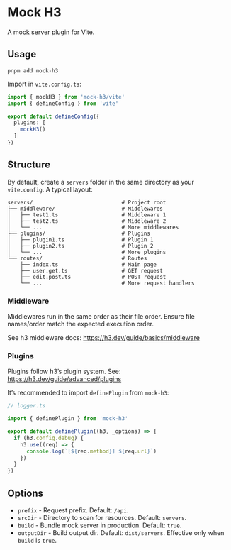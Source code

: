 # Mock H3

A mock server plugin for Vite.

## Usage

```shell
pnpm add mock-h3
```

Import in `vite.config.ts`:

```ts
import { mockH3 } from 'mock-h3/vite'
import { defineConfig } from 'vite'

export default defineConfig({
  plugins: [
    mockH3()
  ]
})
```

## Structure

By default, create a `servers` folder in the same directory as your `vite.config`. A typical layout:

```
servers/                            # Project root
├── middleware/                     # Middlewares
│   ├── test1.ts                    # Middleware 1
│   ├── test2.ts                    # Middleware 2
│   └── ...                         # More middlewares
├── plugins/                        # Plugins
│   ├── plugin1.ts                  # Plugin 1
│   ├── plugin2.ts                  # Plugin 2
│   └── ...                         # More plugins
└── routes/                         # Routes
    ├── index.ts                    # Main page
    ├── user.get.ts                 # GET request
    ├── edit.post.ts                # POST request
    └── ...                         # More request handlers
```

### Middleware

Middlewares run in the same order as their file order. Ensure file names/order match the expected execution order.

See h3 middleware docs: https://h3.dev/guide/basics/middleware

### Plugins

Plugins follow h3’s plugin system. See: https://h3.dev/guide/advanced/plugins

It’s recommended to import `definePlugin` from `mock-h3`:

```ts
// logger.ts

import { definePlugin } from 'mock-h3'

export default definePlugin((h3, _options) => {
  if (h3.config.debug) {
    h3.use((req) => {
      console.log(`[${req.method}] ${req.url}`)
    })
  }
})
```

## Options

- `prefix` - Request prefix. Default: `/api`.
- `srcDir` - Directory to scan for resources. Default: `servers`.
- `build` - Bundle mock server in production. Default: `true`.
- `outputDir` - Build output dir. Default: `dist/servers`. Effective only when `build` is `true`.
